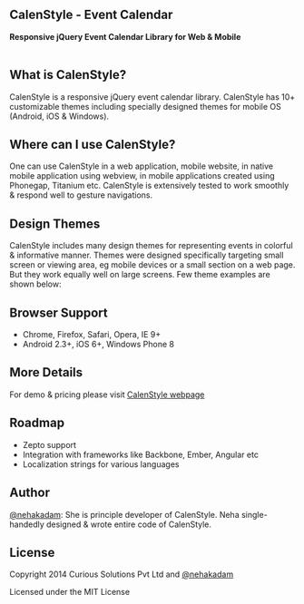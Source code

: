 ##  CalenStyle - Event Calendar
**Responsive jQuery Event Calendar Library for Web & Mobile** <br/><br/>

## What is CalenStyle?
CalenStyle is a responsive jQuery event calendar library. CalenStyle has 10+ customizable themes including specially designed themes for mobile OS (Android, iOS & Windows). 

## Where can I use CalenStyle?
One can use CalenStyle in a web application, mobile website, in native mobile application using webview, in mobile applications created using Phonegap, Titanium etc. CalenStyle is extensively tested to work smoothly & respond well to gesture navigations. 

## Design Themes
CalenStyle includes many design themes for representing events in colorful & informative manner. Themes were designed specifically targeting small screen or viewing area, eg mobile devices or a small section on a web page. But they work equally well on large screens. Few theme examples are shown below:


## Browser Support
- Chrome, Firefox, Safari, Opera, IE 9+
- Android 2.3+, iOS 6+, Windows Phone 8

## More Details
For demo & pricing please visit [CalenStyle webpage](https://curioussolutions/apps/calenstyle/ "CalenStyle Plugin Details")

## Roadmap
- Zepto support
- Integration with frameworks like Backbone, Ember, Angular etc
- Localization strings for various languages


## Author
[@nehakadam](https://github.com/nehakadam): She is principle developer of CalenStyle. Neha single-handedly designed & wrote entire code of CalenStyle.

## License
Copyright 2014 Curious Solutions Pvt Ltd and [@nehakadam](https://github.com/nehakadam)

Licensed under the MIT License
